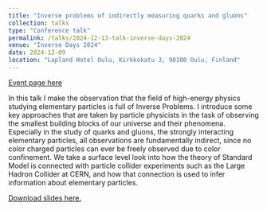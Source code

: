```yaml
---
title: "Inverse problems of indirectly measuring quarks and gluons"
collection: talks
type: "Conference talk"
permalink: /talks/2024-12-13-talk-inverse-days-2024
venue: "Inverse Days 2024"
date: 2024-12-09
location: "Lapland Hotel Oulu, Kirkkokatu 3, 90100 Oulu, Finland"
---
```


[Event page here](https://fips.fi/inverse-days-2024/)

In this talk I make the observation that the field of high-energy physics studying elementary particles is full of Inverse Problems. I introduce some key approaches that are taken by particle physicists in the task of observing the smallest building blocks of our universe and their phenomena. Especially in the study of quarks and gluons, the strongly interacting elementary particles, all observations are fundamentally indirect, since no color charged particles can ever be freely observed due to color confinement. We take a surface level look into how the theory of Standard Model is connected with particle collider experiments such as the Large Hadron Collider at CERN, and how that connection is used to infer information about elementary particles.

[Download slides here.](https://hhannine.github.io/files/slides3.pdf)
